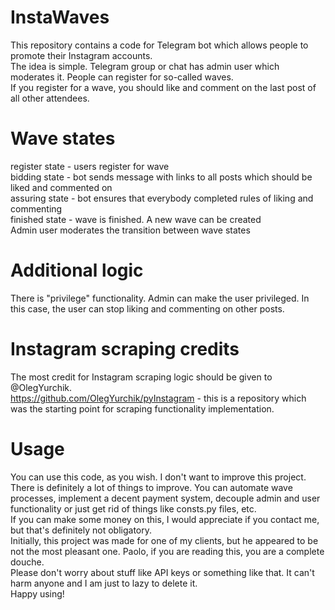 # InstaWaves
This repository contains a code for Telegram bot which allows people to promote their Instagram accounts.<br>
The idea is simple. Telegram group or chat has admin user which moderates it. People can register for so-called waves. <br>
If you register for a wave, you should like and comment on the last post of all other attendees.
# Wave states
register state - users register for wave <br>
bidding state - bot sends message with links to all posts which should be liked and commented on<br>
assuring state - bot ensures that everybody completed rules of liking and commenting<br>
finished state - wave is finished. A new wave can be created<br>
Admin user moderates the transition between wave states
# Additional logic
There is "privilege" functionality. Admin can make the user privileged. In this case, the user can stop liking and commenting on other posts.
# Instagram scraping credits
The most credit for Instagram scraping logic should be given to @OlegYurchik. <br>
https://github.com/OlegYurchik/pyInstagram - this is a repository which was the starting point for scraping functionality implementation.
# Usage
You can use this code, as you wish. I don't want to improve this project. <br>
There is definitely a lot of things to improve. You can automate wave processes, implement a decent payment system, decouple admin and user functionality or just get rid of things like consts.py files, etc.<br>
If you can make some money on this, I would appreciate if you contact me, but that's definitely not obligatory.<br>
Initially, this project was made for one of my clients, but he appeared to be not the most pleasant one. Paolo, if you are reading this, you are a complete douche.<br>
Please don't worry about stuff like API keys or something like that. It can't harm anyone and I am just to lazy to delete it.<br>
Happy using!
